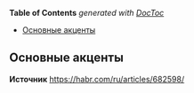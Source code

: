 <!-- START doctoc generated TOC please keep comment here to allow auto update -->
<!-- DON'T EDIT THIS SECTION, INSTEAD RE-RUN doctoc TO UPDATE -->
**Table of Contents**  *generated with [DocToc](https://github.com/thlorenz/doctoc)*

- [Основные   акценты](#%D0%9E%D1%81%D0%BD%D0%BE%D0%B2%D0%BD%D1%8B%D0%B5---%D0%B0%D0%BA%D1%86%D0%B5%D0%BD%D1%82%D1%8B)

<!-- END doctoc generated TOC please keep comment here to allow auto update -->

##  Основные   акценты 


**Источник** https://habr.com/ru/articles/682598/